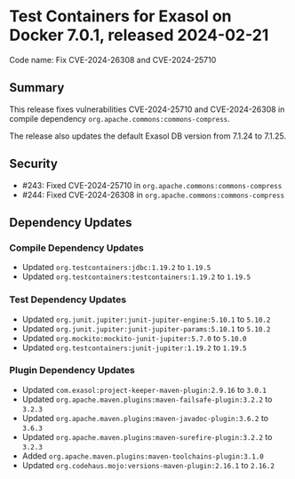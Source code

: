 # Test Containers for Exasol on Docker 7.0.1, released 2024-02-21

Code name: Fix CVE-2024-26308 and CVE-2024-25710

## Summary

This release fixes vulnerabilities CVE-2024-25710 and CVE-2024-26308 in compile dependency `org.apache.commons:commons-compress`.

The release also updates the default Exasol DB version from 7.1.24 to 7.1.25.

## Security

* #243: Fixed CVE-2024-25710 in `org.apache.commons:commons-compress`
* #244: Fixed CVE-2024-26308 in `org.apache.commons:commons-compress`

## Dependency Updates

### Compile Dependency Updates

* Updated `org.testcontainers:jdbc:1.19.2` to `1.19.5`
* Updated `org.testcontainers:testcontainers:1.19.2` to `1.19.5`

### Test Dependency Updates

* Updated `org.junit.jupiter:junit-jupiter-engine:5.10.1` to `5.10.2`
* Updated `org.junit.jupiter:junit-jupiter-params:5.10.1` to `5.10.2`
* Updated `org.mockito:mockito-junit-jupiter:5.7.0` to `5.10.0`
* Updated `org.testcontainers:junit-jupiter:1.19.2` to `1.19.5`

### Plugin Dependency Updates

* Updated `com.exasol:project-keeper-maven-plugin:2.9.16` to `3.0.1`
* Updated `org.apache.maven.plugins:maven-failsafe-plugin:3.2.2` to `3.2.3`
* Updated `org.apache.maven.plugins:maven-javadoc-plugin:3.6.2` to `3.6.3`
* Updated `org.apache.maven.plugins:maven-surefire-plugin:3.2.2` to `3.2.3`
* Added `org.apache.maven.plugins:maven-toolchains-plugin:3.1.0`
* Updated `org.codehaus.mojo:versions-maven-plugin:2.16.1` to `2.16.2`
